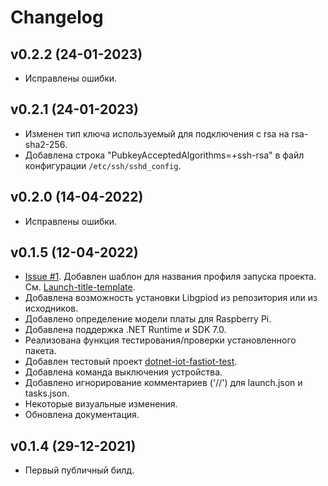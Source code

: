 # Changelog

## v0.2.2 (24-01-2023)

- Исправлены ошибки.

## v0.2.1 (24-01-2023)

- Изменен тип ключа используемый для подключения с rsa на rsa-sha2-256.
- Добавлена строка "PubkeyAcceptedAlgorithms=+ssh-rsa" в файл конфигурации `/etc/ssh/sshd_config`.

## v0.2.0 (14-04-2022)

- Исправлены ошибки.

## v0.1.5 (12-04-2022)

- [Issue #1](https://github.com/devdotnetorg/vscode-extension-dotnet-fastiot/issues/1 "Issue #1"). Добавлен шаблон для названия профиля запуска проекта. См. [Launch-title-template](https://github.com/devdotnetorg/vscode-extension-dotnet-fastiot/blob/master/docs/Launch-title-template.md "Launch-title-template").
- Добавлена возможность установки Libgpiod из репозитория или из исходников.
- Добавлено определение модели платы для Raspberry Pi.
- Добавлена поддержка .NET Runtime и SDK 7.0.
- Реализована функция тестирования/проверки установленного пакета.
- Добавлен тестовый проект [dotnet-iot-fastiot-test](https://github.com/devdotnetorg/vscode-extension-dotnet-fastiot/tree/master/Samples/dotnet-iot-fastiot-test "dotnet-iot-fastiot-test").
- Добавлена команда выключения устройства.
- Добавлено игнорирование комментариев ('//') для launch.json и tasks.json.
- Некоторые визуальные изменения.
- Обновлена документация.

## v0.1.4 (29-12-2021)

- Первый публичный билд.

